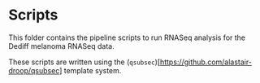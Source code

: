 # Scripts

This folder contains the pipeline scripts to run RNASeq analysis for the Dediff melanoma RNASeq data.

These scripts are written using the (`qsubsec`)[https://github.com/alastair-droop/qsubsec] template system.
